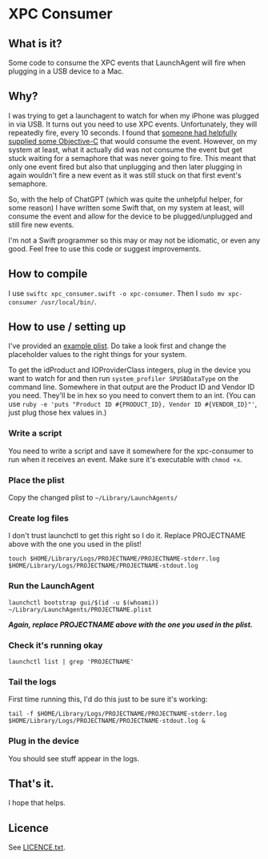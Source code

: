 # XPC Consumer

## What is it?

Some code to consume the XPC events that LaunchAgent will fire when plugging in a USB device to a Mac.

## Why?

I was trying to get a launchagent to watch for when my iPhone was plugged in via USB. It turns out you need to use XPC events. Unfortunately, they will repeatedly fire, every 10 seconds. I found that [someone had helpfully supplied some Objective-C](https://github.com/snosrap/xpc_set_event_stream_handler/tree/master) that would consume the event. However, on my system at least, what it actually did was not consume the event but get stuck waiting for a semaphore that was never going to fire. This meant that only one event fired but also that unplugging and then later plugging in again wouldn't fire a new event as it was still stuck on that first event's semaphore.

So, with the help of ChatGPT (which was quite the unhelpful helper, for some reason) I have written some Swift that, on my system at least, will consume the event and allow for the device to be plugged/unplugged and still fire new events.

I'm not a Swift programmer so this may or may not be idiomatic, or even any good. Feel free to use this code or suggest improvements.

## How to compile

I use `swiftc xpc_consumer.swift -o xpc-consumer`. Then I `sudo mv xpc-consumer /usr/local/bin/`.

## How to use / setting up

I've provided an [example plist](example.plist). Do take a look first and change the placeholder values to the right things for your system.

To get the idProduct and IOProviderClass integers, plug in the device you want to watch for and then run `system_profiler SPUSBDataType` on the command line. Somewhere in that output are the Product ID and Vendor ID you need. They'll be in hex so you need to convert them to an int. (You can use `ruby -e 'puts "Product ID #{PRODUCT_ID}, Vendor ID #{VENDOR_ID}"'`, just plug those hex values in.)

### Write a script

You need to write a script and save it somewhere for the xpc-consumer to run when it receives an event. Make sure it's executable with `chmod +x`.

### Place the plist

Copy the changed plist to `~/Library/LaunchAgents/`

### Create log files

I don't trust launchctl to get this right so I do it. Replace PROJECTNAME above with the one you used in the plist!

```shell
touch $HOME/Library/Logs/PROJECTNAME/PROJECTNAME-stderr.log $HOME/Library/Logs/PROJECTNAME/PROJECTNAME-stdout.log
```

### Run the LaunchAgent

```shell
launchctl bootstrap gui/$(id -u $(whoami)) ~/Library/LaunchAgents/PROJECTNAME.plist
```

***Again, replace PROJECTNAME above with the one you used in the plist.***


### Check it's running okay

```shell
launchctl list | grep 'PROJECTNAME'
```

### Tail the logs

First time running this, I'd do this just to be sure it's working:

```shell
tail -f $HOME/Library/Logs/PROJECTNAME/PROJECTNAME-stderr.log $HOME/Library/Logs/PROJECTNAME/PROJECTNAME-stdout.log &
```

### Plug in the device

You should see stuff appear in the logs.

## That's it.

I hope that helps.

## Licence

See [LICENCE.txt](LICENCE.txt).
